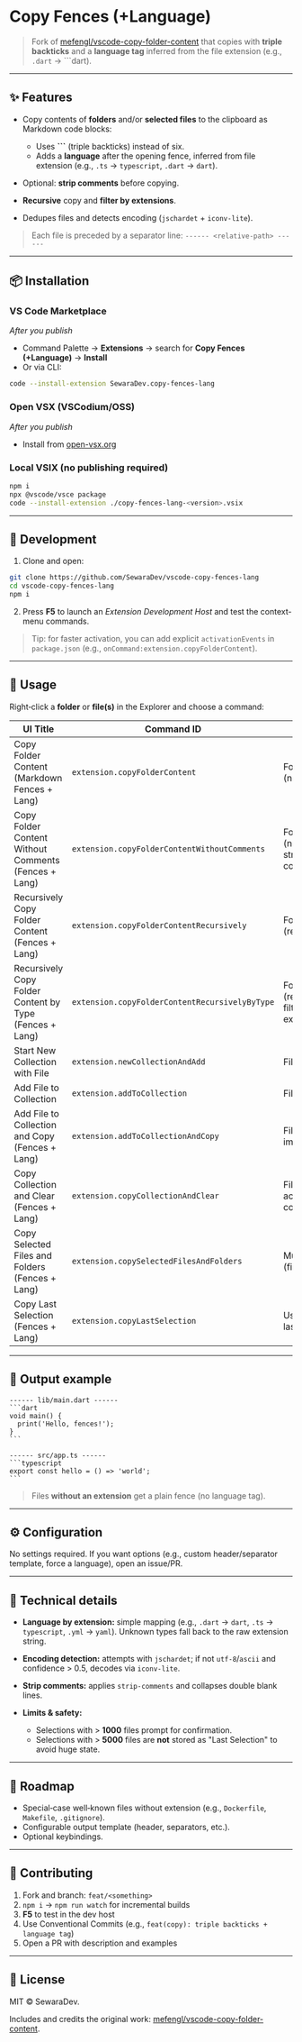 # Copy Fences (+Language)

> Fork of [mefengl/vscode-copy-folder-content](https://github.com/mefengl/vscode-copy-folder-content) that copies with **triple backticks** and a **language tag** inferred from the file extension (e.g., `.dart` → \`\`\`dart).

---

## ✨ Features

* Copy contents of **folders** and/or **selected files** to the clipboard as Markdown code blocks:

  * Uses **\`\`\`** (triple backticks) instead of six.
  * Adds a **language** after the opening fence, inferred from file extension (e.g., `.ts` → `typescript`, `.dart` → `dart`).
* Optional: **strip comments** before copying.
* **Recursive** copy and **filter by extensions**.
* Dedupes files and detects encoding (`jschardet` + `iconv-lite`).

> Each file is preceded by a separator line:
> `------ <relative-path> ------`

---

## 📦 Installation

### VS Code Marketplace

*After you publish*

* Command Palette → **Extensions** → search for **Copy Fences (+Language)** → **Install**
* Or via CLI:

```bash
code --install-extension SewaraDev.copy-fences-lang
```

### Open VSX (VSCodium/OSS)

*After you publish*

* Install from [open-vsx.org](https://open-vsx.org/extension/SewaraDev/copy-fences-lang)

### Local VSIX (no publishing required)

```bash
npm i
npx @vscode/vsce package
code --install-extension ./copy-fences-lang-<version>.vsix
```

---

## 🧪 Development

1. Clone and open:

```bash
git clone https://github.com/SewaraDev/vscode-copy-fences-lang
cd vscode-copy-fences-lang
npm i
```

2. Press **F5** to launch an *Extension Development Host* and test the context-menu commands.

> Tip: for faster activation, you can add explicit `activationEvents` in `package.json` (e.g., `onCommand:extension.copyFolderContent`).

---

## 🚀 Usage

Right‑click a **folder** or **file(s)** in the Explorer and choose a command:

| UI Title                                                | Command ID                                     | Context                                  |
| ------------------------------------------------------- | ---------------------------------------------- | ---------------------------------------- |
| Copy Folder Content (Markdown Fences + Lang)            | `extension.copyFolderContent`                  | Folder (non‑recursive)                   |
| Copy Folder Content Without Comments (Fences + Lang)    | `extension.copyFolderContentWithoutComments`   | Folder (non‑recursive, strips comments)  |
| Recursively Copy Folder Content (Fences + Lang)         | `extension.copyFolderContentRecursively`       | Folder (recursive)                       |
| Recursively Copy Folder Content by Type (Fences + Lang) | `extension.copyFolderContentRecursivelyByType` | Folder (recursive, filter by extensions) |
| Start New Collection with File                          | `extension.newCollectionAndAdd`                | File                                     |
| Add File to Collection                                  | `extension.addToCollection`                    | File                                     |
| Add File to Collection and Copy (Fences + Lang)         | `extension.addToCollectionAndCopy`             | File (copies immediately)                |
| Copy Collection and Clear (Fences + Lang)               | `extension.copyCollectionAndClear`             | File (over active collection)            |
| Copy Selected Files and Folders (Fences + Lang)         | `extension.copySelectedFilesAndFolders`        | Multi‑selection (files/folders)          |
| Copy Last Selection (Fences + Lang)                     | `extension.copyLastSelection`                  | Uses stored last selection               |

---

## 🧾 Output example

````
------ lib/main.dart ------
```dart
void main() {
  print('Hello, fences!');
}
```

------ src/app.ts ------
```typescript
export const hello = () => 'world';
```
````

> Files **without an extension** get a plain fence (no language tag).

---

## ⚙️ Configuration

No settings required. If you want options (e.g., custom header/separator template, force a language), open an issue/PR.

---

## 📐 Technical details

* **Language by extension:** simple mapping (e.g., `.dart` → `dart`, `.ts` → `typescript`, `.yml` → `yaml`). Unknown types fall back to the raw extension string.
* **Encoding detection:** attempts with `jschardet`; if not `utf-8`/`ascii` and confidence > 0.5, decodes via `iconv-lite`.
* **Strip comments:** applies `strip-comments` and collapses double blank lines.
* **Limits & safety:**

  * Selections with > **1000** files prompt for confirmation.
  * Selections with > **5000** files are **not** stored as "Last Selection" to avoid huge state.

---

## 🧭 Roadmap

* Special‑case well‑known files without extension (e.g., `Dockerfile`, `Makefile`, `.gitignore`).
* Configurable output template (header, separators, etc.).
* Optional keybindings.

---

## 🤝 Contributing

1. Fork and branch: `feat/<something>`
2. `npm i` → `npm run watch` for incremental builds
3. **F5** to test in the dev host
4. Use Conventional Commits (e.g., `feat(copy): triple backticks + language tag`)
5. Open a PR with description and examples

---

## 📝 License

MIT © SewaraDev.

Includes and credits the original work: [mefengl/vscode-copy-folder-content](https://github.com/mefengl/vscode-copy-folder-content).
